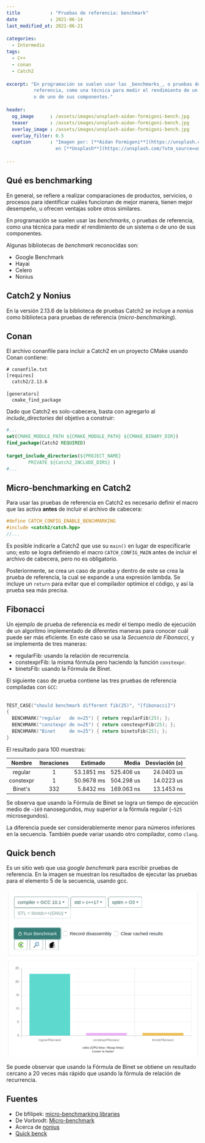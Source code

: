 ```yaml
---
title           : "Pruebas de referencia: benchmark"
date            : 2021-06-14
last_modified_at: 2021-06-21

categories:
  - Intermedio
tags:
  - C++
  - conan
  - Catch2

excerpt: "En programación se suelen usar las _benchmarks_, o pruebas de
          referencia, como una técnica para medir el rendimiento de un sistema 
          o de uno de sus componentes."

header:
  og_image      : /assets/images/unsplash-aidan-formigoni-bench.jpg
  teaser        : /assets/images/unsplash-aidan-formigoni-bench.jpg
  overlay_image : /assets/images/unsplash-aidan-formigoni-bench.jpg
  overlay_filter: 0.5
  caption       : "Imagen por: [**Aidan Formigoni**](https://unsplash.com/@aidanformigoni?utm_source=unsplash) 
                  en [**Unsplash**](https://unsplash.com/?utm_source=unsplash)"

---
```


## Qué es benchmarking

En general, se refiere a realizar comparaciones de productos, servicios, o
procesos para identificar cuáles funcionan de mejor manera, tienen mejor
desempeño, u ofrecen ventajas sobre otros similares.  

En programación se suelen usar las _benchmarks_, o pruebas de referencia, como
una técnica para medir el rendimiento de un sistema o de uno de sus componentes.

Algunas bibliotecas de _benchmark_ reconocidas son:

- Google Benchmark
- Hayai
- Celero
- Nonius

## Catch2 y Nonius

En la versión 2.13.6 de la biblioteca de pruebas Catch2 se incluye a _nonius_ como
biblioteca para pruebas de referencia (_micro-benchmarking_).

## Conan

El archivo conanfile para incluir a Catch2 en un proyecto CMake usando Conan
contiene:

```text
# conanfile.txt
[requires]
  catch2/2.13.6

[generators]
  cmake_find_package
```

Dado que Catch2 es solo-cabecera, basta con agregarlo al _include_directories_ 
del objetivo a construir:

```cmake
#...
set(CMAKE_MODULE_PATH ${CMAKE_MODULE_PATH} ${CMAKE_BINARY_DIR})
find_package(Catch2 REQUIRED)

target_include_directories(${PROJECT_NAME} 
        PRIVATE ${Catch2_INCLUDE_DIRS} )
#...
```

## Micro-benchmarking en Catch2

Para usar las pruebas de referencia en Catch2 es necesario definir el macro
que las activa **antes** de incluir el archivo de cabecera:

```c++
#define CATCH_CONFIG_ENABLE_BENCHMARKING
#include <catch2/catch.hpp>
//...
```

Es posible indicarle a Catch2 que use su `main()` en lugar de especificarle uno;
esto se logra definiendo el macro `CATCH_CONFIG_MAIN` antes de incluir el
archivo de cabecera, pero no es obligatorio.

Posteriormente, se crea un caso de prueba y dentro de este se crea la prueba
de referencia, la cual se expande a una expresión lambda.
Se incluye un `return` para evitar que el compilador optimice el código,
y así la prueba sea más precisa.

## Fibonacci

Un ejemplo de prueba de referencia es medir el tiempo medio de ejecución
de un algoritmo implementado de diferentes maneras para conocer cuál puede
ser más eficiente. En este caso se usa la _Secuencia de Fibonacci_, y 
se implementa de tres maneras:

- regularFib: usando la relación de recurrencia. 
- constexprFib: la misma fórmula pero haciendo la función `constexpr`.
- binetsFib: usando la Fórmula de Binet.

El siguiente caso de prueba contiene las tres pruebas de referencia
compiladas con `GCC`:

```c++

TEST_CASE("should benchmark different fib(25)", "[fibonacci]")
{
  BENCHMARK("regular   de n=25") { return regularFib(25); };
  BENCHMARK("constexpr de n=25") { return constexprFib(25); };
  BENCHMARK("Binet     de n=25") { return binetsFib(25); };
}
```

El resultado para 100 muestras:

| Nombre    | Iteraciones | Estimado    | Media       | Desviación (`σ`)|
| :---:     | :---:       |  ---:       |  ---:       |  ---:           |
| regular   | 1           | 53.1851 ms  | 525.406 us  | 24.0403 us      |
| constexpr | 1           | 50.9678 ms  | 504.298 us  | 14.0223 us      |
| Binet's   | 332         |  5.8432 ms  | 169.063 ns  | 13.1453 ns      |

Se observa que usando la Fórmula de Binet se logra un tiempo de ejecución medio
de `~169` nanosegundos, muy superior a la fórmula regular (`~525` 
microsegundos).

La diferencia puede ser considerablemente menor para números inferiores en la 
secuencia. También puede variar usando otro compilador, como `clang`.

## Quick bench

Es un sitio web que usa _google benchmark_ para escribir pruebas de referencia.
En la imagen se muestran los resultados de ejecutar las pruebas para el elemento
5 de la secuencia, usando gcc.

![quick-bench-fibonacci](/assets/screenshots/quick-bench-fibonacci.png)

Se puede observar que usando la Fórmula de Binet se obtiene un resultado
cercano a 20 veces más rápido que usando la fórmula de relación de recurrencia.

## Fuentes

- De bfilipek: [micro-benchmarking libraries](https://www.bfilipek.com/2016/01/micro-benchmarking-libraries-for-c.html)
- De Vorbrodt: [Micro-benchmark](https://vorbrodt.blog/2019/03/18/micro-benchmarks/)
- Acerca de [nonius](https://nonius.io/)
- [Quick benck](https://quick-bench.com/)
